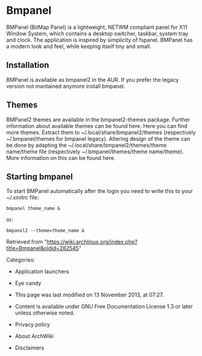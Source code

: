 Bmpanel
=======

BMPanel (BitMap Panel) is a lightweight, NETWM compliant panel for X11
Window System, which contains a desktop switcher, taskbar, system tray
and clock. The application is inspired by simplicity of fspanel. BMPanel
has a modern look and feel, while keeping itself tiny and small.

Installation
------------

BMPanel is available as bmpanel2 in the AUR. If you prefer the legacy
version not mantained anymore install bmpanel.

Themes
------

BMPanel2 themes are available in the bmpanel2-themes package. Further
information about available themes can be found here. Here you can find
more themes. Extract them to ~/.local/share/bmpanel2/themes
(respectively ~/.bmpanel/themes for bmpanel legacy). Altering design of
the theme can be done by adapting the
~/.local/share/bmpanel2/themes/theme name/theme file (respectively
~/.bmpanel/themes/theme name/theme). More information on this can be
found here.

Starting bmpanel
----------------

To start BMPanel automatically after the login you need to write this to
your ~/.xinitrc file:

    bmpanel theme_name &

or:

    bmpanel2 --theme=theme_name &

Retrieved from
"https://wiki.archlinux.org/index.php?title=Bmpanel&oldid=282545"

Categories:

-   Application launchers
-   Eye candy

-   This page was last modified on 13 November 2013, at 07:27.
-   Content is available under GNU Free Documentation License 1.3 or
    later unless otherwise noted.
-   Privacy policy
-   About ArchWiki
-   Disclaimers
